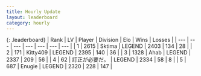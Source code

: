 ```yaml
---
title: Hourly Update
layout: leaderboard
category: hourly
---
```


{: .leaderboard}
| Rank | LV | Player | Division | Elo | Wins | Losses |
| --- | --- | --- | --- | --- | --- | --- |
| <span data-change="0">1</span> | 2615 | <span title="ID: 353063">Sktima</span> | LEGEND | <span data-change="0">2403</span> | <span data-change="0">134</span> | <span data-change="0">28</span> |
| <span data-change="0">2</span> | 171 | <span title="ID: 459203">Kitty409</span> | LEGEND | <span data-change="0">2395</span> | <span data-change="0">140</span> | <span data-change="0">36</span> |
| <span data-change="0">3</span> | 1328 | <span title="ID: 402846">Ahab</span> | LEGEND | <span data-change="0">2337</span> | <span data-change="0">209</span> | <span data-change="0">56</span> |
| <span data-change="0">4</span> | 62 | <span title="ID: 754604">訂正が必要だ。</span> | LEGEND | <span data-change="0">2334</span> | <span data-change="0">58</span> | <span data-change="0">8</span> |
| <span data-change="0">5</span> | 687 | <span title="ID: 623502">Enugie</span> | LEGEND | <span data-change="0">2320</span> | <span data-change="0">228</span> | <span data-change="0">147</span> |